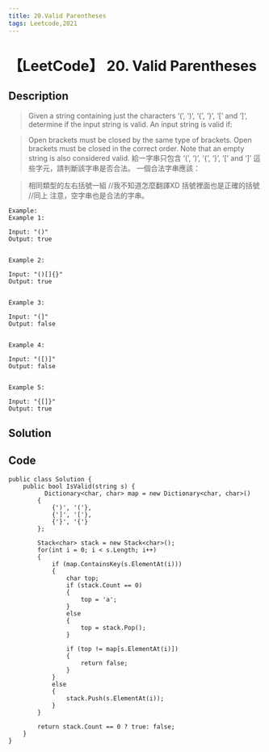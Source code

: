 ```yaml
---
title: 20.Valid Parentheses
tags: Leetcode,2021
---
```

# 【LeetCode】 20. Valid Parentheses
## Description
>Given a string containing just the characters ‘(’, ‘)’, ‘{’, ‘}’, ‘[’ and ‘]’, determine if the input string is valid.
An input string is valid if:

>Open brackets must be closed by the same type of brackets.
Open brackets must be closed in the correct order.
Note that an empty string is also considered valid.
>給一字串只包含 ‘(’, ‘)’, ‘{’, ‘}’, ‘[’ and ‘]’ 這些字元，請判斷該字串是否合法。
一個合法字串應該：

>相同類型的左右括號一組 //我不知道怎麼翻譯XD
括號裡面也是正確的括號 //同上
注意，空字串也是合法的字串。
```
Example:
Example 1:

Input: "()"
Output: true


Example 2:

Input: "()[]{}"
Output: true


Example 3:

Input: "(]"
Output: false


Example 4:

Input: "([)]"
Output: false


Example 5:

Input: "{[]}"
Output: true
```
## Solution

## Code
```
public class Solution {
    public bool IsValid(string s) {
          Dictionary<char, char> map = new Dictionary<char, char>()
        {
            {')', '('},
            {']', '['},
            {'}', '{'}
        };
        
        Stack<char> stack = new Stack<char>();
        for(int i = 0; i < s.Length; i++)
        {
            if (map.ContainsKey(s.ElementAt(i)))
            {
                char top;
                if (stack.Count == 0)
                {
                    top = 'a';
                }
                else
                {
                    top = stack.Pop();
                }
                
                if (top != map[s.ElementAt(i)])
                {
                    return false;
                }
            }
            else
            {
                stack.Push(s.ElementAt(i));
            }
        }
        
        return stack.Count == 0 ? true: false;
    }
}
```